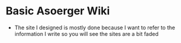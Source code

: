 # Basic Asoerger Wiki

- The site I designed is mostly done because I want to refer to the information I write so you will see the sites are a bit faded
